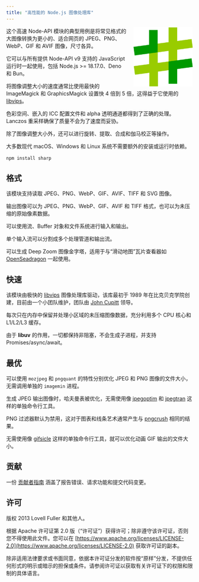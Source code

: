 ```yaml
---
title: "高性能的 Node.js 图像处理库"
---
```


<img src="/sharp-logo.svg" width="160" height="160" alt="sharp logo" align="right" style="margin-left: 19px">

这个高速 Node-API 模块的典型用例是将常见格式的大图像转换为更小的、适合网页的 JPEG、PNG、WebP、GIF 和 AVIF 图像，尺寸各异。

它可以与所有提供 Node-API v9 支持的 JavaScript 运行时一起使用，包括 Node.js >= 18.17.0、Deno 和 Bun。

将图像调整大小的速度通常比使用最快的 ImageMagick 和 GraphicsMagick 设置快 4 倍到 5 倍，这得益于它使用的 [libvips](https://github.com/libvips/libvips)。

色彩空间、嵌入的 ICC 配置文件和 alpha 透明通道都得到了正确的处理。Lanczos 重采样确保了质量不会为了速度而妥协。

除了图像调整大小外，还可以进行旋转、提取、合成和伽马校正等操作。

大多数现代 macOS、Windows 和 Linux 系统不需要额外的安装或运行时依赖。

```sh
npm install sharp
```

## 格式

该模块支持读取 JPEG、PNG、WebP、GIF、AVIF、TIFF 和 SVG 图像。

输出图像可以为 JPEG、PNG、WebP、GIF、AVIF 和 TIFF 格式，也可以为未压缩的原始像素数据。

可以使用流、Buffer 对象和文件系统进行输入和输出。

单个输入流可以分割成多个处理管道和输出流。

可以生成 Deep Zoom 图像金字塔，适用于与“滑动地图”瓦片查看器如 [OpenSeadragon](https://github.com/openseadragon/openseadragon) 一起使用。

## 快速

该模块由极快的 [libvips](https://github.com/libvips/libvips) 图像处理库驱动，该库最初于 1989 年在比克贝克学院创建，目前由一个小团队维护，团队由 [John Cupitt](https://github.com/jcupitt) 领导。

每次只在内存中保留并处理小区域的未压缩图像数据，充分利用多个 CPU 核心和 L1/L2/L3 缓存。

由于 **libuv** 的作用，一切都保持非阻塞，不会生成子进程，并支持 Promises/async/await。

## 最优

可以使用 `mozjpeg` 和 `pngquant` 的特性分别优化 JPEG 和 PNG 图像的文件大小，无需调用单独的 `imagemin` 进程。

生成 JPEG 输出图像时，哈夫曼表被优化，无需使用像 [jpegoptim](https://github.com/tjko/jpegoptim) 和 [jpegtran](http://jpegclub.org/jpegtran/) 这样的单独命令行工具。

PNG 过滤器默认为禁用，这对于图表和线条艺术通常产生与 [pngcrush](https://pmt.sourceforge.io/pngcrush/) 相同的结果。

无需使用像 [gifsicle](https://www.lcdf.org/gifsicle/) 这样的单独命令行工具，就可以优化动画 GIF 输出的文件大小。

## 贡献

一份 [贡献者指南](https://github.com/lovell/sharp/blob/main/.github/CONTRIBUTING.md) 涵盖了报告错误、请求功能和提交代码变更。

## 许可

版权 2013 Lovell Fuller 和其他人。

根据 Apache 许可证第 2.0 版（“许可证”）获得许可；除非遵守该许可证，否则您不得使用此文件。您可以在 [https://www.apache.org/licenses/LICENSE-2.0](https://www.apache.org/licenses/LICENSE-2.0) 获取许可证的副本。

除非适用法律要求或书面同意，依据本许可证分发的软件按“原样”分发，不提供任何形式的明示或暗示的担保或条件。请参阅许可证以获取有关许可证下的权限和限制的具体语言。
